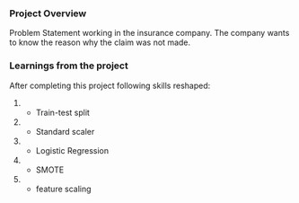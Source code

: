 ### Project Overview

 Problem Statement
working in the insurance company. The company wants to know the reason why the claim was not made.


### Learnings from the project

 After completing this project following skills reshaped:

1. - Train-test split
2. - Standard scaler
3. - Logistic Regression
4. - SMOTE
5. - feature scaling


